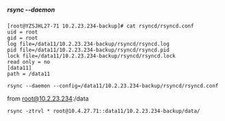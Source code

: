 
##### rsync --daemon

    [root@YZSJHL27-71 10.2.23.234-backup]# cat rsyncd/rsyncd.conf 
    uid = root
    gid = root
    log file=/data11/10.2.23.234-backup/rsyncd/rsyncd.log
    pid file=/data11/10.2.23.234-backup/rsyncd/rsyncd.pid
    lock file=/data11/10.2.23.234-backup/rsyncd/rsyncd.lock
    read only = no
    [data11]
    path = /data11

    rsync --daemon --config=/data11/10.2.23.234-backup/rsyncd/rsyncd.conf 

from root@10.2.23.234:/data

    rsync -ztrvl * root@10.4.27.71::data11/10.2.23.234-backup/data/
